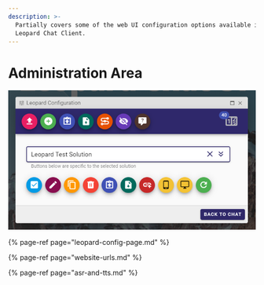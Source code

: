 ```yaml
---
description: >-
  Partially covers some of the web UI configuration options available in the
  Leopard Chat Client.
---
```


# Administration Area

![](../.gitbook/assets/leopard-31%20%282%29.png)

{% page-ref page="leopard-config-page.md" %}

{% page-ref page="website-urls.md" %}

{% page-ref page="asr-and-tts.md" %}





